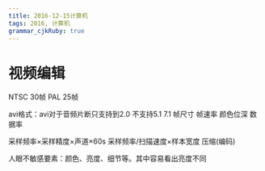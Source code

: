 ```yaml
---
title: 2016-12-15计算机
tags: 2016, 计算机
grammar_cjkRuby: true
---
```


# 视频编辑
NTSC 30帧
PAL 25帧

avi格式：avi对于音频片断只支持到2.0 不支持5.1 7.1
帧尺寸 帧速率 颜色位深 数据率

采样频率×采样精度×声道×60s
采样频率/扫描速度×样本宽度
压缩(编码)

人眼不敏感要素：颜色、亮度、细节等。其中容易看出亮度不同
